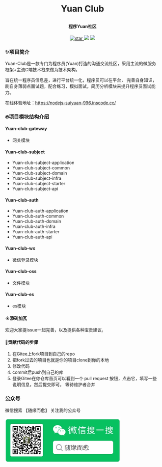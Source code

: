 <h1 align="center" style="margin: 30px 0 30px; font-weight: bold;">Yuan Club</h1>
<h4 align="center">程序Yuan社区</h4>
<p align="center">
<a href='https://gitee.com/zhyzyy2121/yaun_club/stargazers'>
<img src='https://gitee.com/zhyzyy2121/yuan_club/badge/star.svg?theme=dark' alt='star'>
</a>
<a href="#公众号"><img src="https://img.shields.io/badge/公众号-随缘而愈-orange.svg?style=plasticr"></a>
<a href="https://gitee.com/zhyzyy2121/yuan-frame">
<img src="https://img.shields.io/badge/version-v1.0-red.svg">
</a>
</p>

### ✨项目简介

Yuan-Club是一款专门为程序员(Yuan)打造的沟通交流社区，采用主流的微服务框架+主流C端技术栈来做为技术架构。

旨在统一程序员信息差，进行平台统一化，程序员可以在平台， 完善自身知识，刷自身薄弱点面试题，配合练习，模拟面试，简历分析模块来提升程序员面试能力。

在线体验地址：https://nodejs-suiyuan-996.inscode.cc/
### 🔥项目模块结构介绍
#### Yuan-club-gateway
* 网关模块
#### Yuan-club-subject
* Yuan-club-subject-application
* Yuan-club-subject-common
* Yuan-club-subject-domain
* Yuan-club-subject-infra
* Yuan-club-subject-starter
* Yuan-club-subject-api
#### Yuan-club-auth
* Yuan-club-auth-application
* Yuan-club-auth-common
* Yuan-club-auth-domain
* Yuan-club-auth-infra
* Yuan-club-auth-starter
* Yuan-club-auth-api
#### Yuan-club-wx
* 微信登录模块
#### Yuan-club-oss
* 文件模块
#### Yuan-club-es
* es模块



#### ☀️添砖加瓦
欢迎大家提issue一起完善，以及提供各种宝贵建议，


#### 🐾贡献代码的步骤
1. 在Gitee上fork项目到自己的repo
2. 把fork过去的项目也就是你的项目clone到你的本地
3. 修改代码
4. commit后push到自己的库
5. 登录Gitee在你仓库首页可以看到一个 pull request 按钮，点击它，填写一些说明信息，然后提交即可。 等待维护者合并
### 公众号
微信搜索 【随缘而愈】 关注我的公众号
<p>
<a href="/images/weipng.png"><img src="/images/weipng.png" alt="weipng.png" border="0" /></a>
</p>

